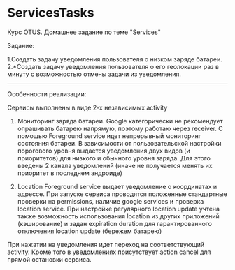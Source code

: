 # ServicesTasks
Курс OTUS. Домашнее задание по теме "Services"

Задание:

1.Создать задачу уведомления пользователя о низком заряде батареи.
2.*Создать задачу уведомления пользователя о его геолокации раз в минуту с возможностью отмены задачи из уведомления.

-----

Особенности реализации:

Сервисы выполнены в виде 2-х независимых activity

1. Мониторинг заряда батареи.
Google категорически не рекомендует опрашивать батарею напрямую, поэтому работаю через receiver. C помощью Foreground service идет непрерывный мониторинг состояния батареи. В зависимости от пользовательской настройки порогового уровня выдается уведомления двух видов (и приоритетов) для низкого и обычного уровня заряда. Для этого введены 2 канала уведомлений (иначе не получается менять их приоритет в последнем андроиде)

2. Location
Foreground service выдает уведомление о координатах и адрессе.
При запуске сервиса проводятся положенные стандартные проверки на permissions, наличие google services и  проверка location service.
При настройке регулярного location update учтена также возможность использования location из других приложений (кэширование) и задан expiration duration для гарантированного отключения location update (бережем батарею)

При нажатии на уведомления идет переход на соответствующий activity. Кроме того в уведомлениях присутствует action cancel для прямой остановки сервиса.
